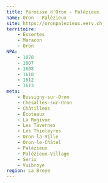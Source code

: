 ```yaml
---
title: Paroisse d'Oron - Palézieux
name: Oron - Palézieux
site: https://oronpalezieux.eerv.ch
territoire:
    - Essertes
    - Maracon
    - Oron
NPA:
    - 1078
    - 1607
    - 1608
    - 1610
    - 1612
    - 1613
meta:
    - Bussigny-sur-Oron
    - Chesalles-sur-Oron
    - Châtillens
    - Écoteaux
    - La Rogivue
    - Les Tavernes
    - Les Thioleyres
    - Oron-la-Ville
    - Oron-le-Châtel
    - Palézieux
    - Palézieux-Village
    - Serix
    - Vuibroye
region: La Broye
---
```

